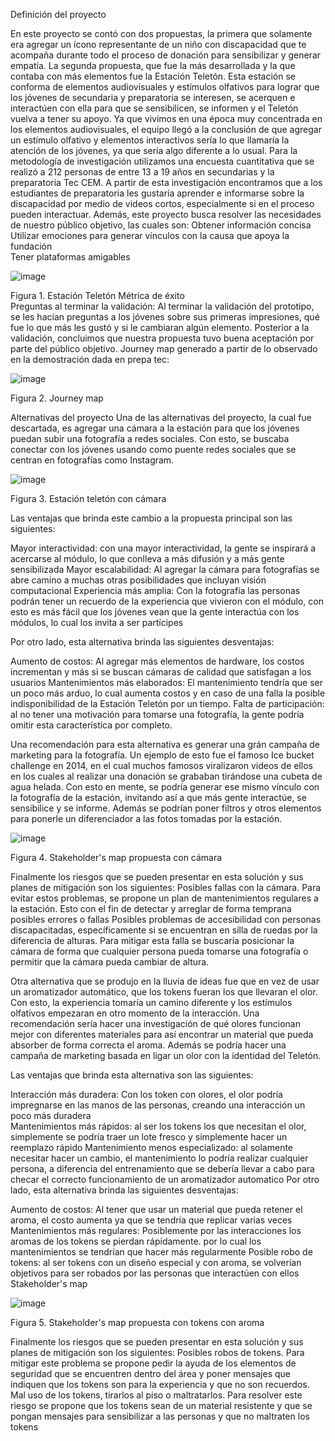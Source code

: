 Definición del proyecto 

En este proyecto se contó con dos propuestas, la primera que solamente era agregar un ícono representante de un niño con discapacidad que te acompaña durante todo el proceso de donación para sensibilizar y generar empatía. La segunda propuesta, que fue la más desarrollada y la que contaba con más elementos fue la Estación Teletón. Esta estación se conforma de elementos audiovisuales y estímulos olfativos para lograr que los jóvenes de secundaria y preparatoria se interesen, se acerquen e interactúen con ella para que se sensibilicen, se informen y el Teletón vuelva a tener su apoyo. Ya que vivimos en una época muy concentrada en los elementos audiovisuales, el equipo llegó a la conclusión de que agregar un estímulo olfativo y elementos interactivos sería lo que llamaría la atención de los jóvenes, ya que sería algo diferente a lo usual. 
Para la metodología de investigación utilizamos una encuesta cuantitativa que se realizó a 212 personas de entre 13 a 19 años en secundarias y la preparatoria Tec CEM. A partir de esta investigación encontramos que a los estudiantes de preparatoria les gustaría aprender e informarse sobre la discapacidad por medio de videos cortos, especialmente si en el proceso pueden interactuar. Además, este proyecto busca resolver  las necesidades de nuestro público objetivo, las cuales son:
Obtener información concisa    
Utilizar emociones para generar vínculos con la causa que apoya la fundación  
Tener plataformas amigables 

![image](https://user-images.githubusercontent.com/104184664/234126499-9a924f37-2ebc-4168-b707-9e21c3b55563.png)

Figura 1. Estación Teletón
Métrica de éxito  
Preguntas al terminar la validación:
Al terminar la validación del prototipo, se les hacían preguntas a los jóvenes sobre sus primeras impresiones, qué fue lo que más les gustó y  si le cambiaran algún elemento. Posterior a la validación, concluimos que nuestra propuesta tuvo buena aceptación por parte del público objetivo. 
Journey map generado a partir de lo observado en la demostración dada en prepa tec:

![image](https://user-images.githubusercontent.com/104184664/234126755-8b7b69af-d546-49bd-a7ef-66f685b64c72.png)

Figura 2. Journey map

Alternativas del proyecto
Una de las alternativas del proyecto, la cual fue descartada, es agregar una cámara a la estación para que los jóvenes puedan subir una fotografía a redes sociales. Con esto, se buscaba conectar con los jóvenes usando como puente redes sociales que se centran en fotografías como Instagram.

![image](https://user-images.githubusercontent.com/104184664/234126877-ee24f13a-6d7f-4f28-aea1-57f3af0f551e.png)

Figura 3. Estación teletón con cámara

Las ventajas que brinda este cambio a la propuesta principal son las siguientes:

Mayor interactividad: con una mayor interactividad, la gente se inspirará a acercarse al módulo, lo que conlleva a más difusión y a más gente sensibilizada 
Mayor escalabilidad: Al agregar la cámara para fotografías se abre camino a muchas otras posibilidades que incluyan visión computacional 
Experiencia más amplia: Con la fotografía las personas podrán tener un recuerdo de la experiencia que vivieron con el módulo, con esto es más fácil que los jóvenes vean que la gente interactúa con los módulos, lo cual los invita a ser partícipes 


Por otro lado, esta alternativa brinda las siguientes desventajas:

Aumento de costos: Al agregar más elementos de hardware, los costos incrementan y más si se buscan cámaras de calidad que satisfagan a los usuarios 
Mantenimientos más elaborados: El mantenimiento tendría que ser un poco más arduo, lo cual aumenta costos y en caso de una falla la posible indisponibilidad de la Estación Teletón por un tiempo. 
Falta de participación: al no tener una motivación para tomarse una fotografía, la gente podría omitir esta característica por completo.

Una recomendación para esta alternativa es generar una grán campaña de marketing para la fotografía. Un ejemplo de esto fue el famoso Ice bucket challenge en 2014, en el cual muchos famosos viralizaron videos de ellos en los cuales al realizar una donación se grababan tirándose una cubeta de agua helada. Con esto en mente, se podría generar ese mismo vínculo con la fotografía de la estación, invitando así a que más gente interactúe, se sensibilice y se informe. Además se podrían poner filtros y otros elementos para ponerle un diferenciador a las fotos tomadas por la estación. 

![image](https://user-images.githubusercontent.com/104184664/234126951-b61d6cb0-822b-4e11-b459-c9c07450a04b.png)
   

Figura 4. Stakeholder's map propuesta con cámara

Finalmente los riesgos que se pueden presentar en esta solución y sus planes de mitigación son los siguientes:
Posibles fallas con la cámara. Para evitar estos problemas, se propone un plan de mantenimientos regulares a la estación. Esto con el fin de detectar y arreglar de forma temprana posibles errores o fallas
Posibles problemas de accesibilidad con personas discapacitadas, específicamente si se encuentran en silla de ruedas por la diferencia de alturas. Para mitigar esta falla se buscaría posicionar la cámara de forma que cualquier persona pueda tomarse una fotografía o permitir que la cámara pueda cambiar de altura.

Otra alternativa que se produjo en la lluvia de ideas fue que en vez de usar un aromatizador automático, que los tokens fueran los que llevaran el olor. Con esto, la experiencia tomaría un camino diferente y los estímulos olfativos empezaran en otro momento de la interacción. Una recomendación sería hacer una investigación de qué olores funcionan mejor con diferentes materiales para así encontrar un material que pueda absorber de forma correcta el aroma. Además se podría hacer una campaña de marketing basada en ligar un olor con la identidad del Teletón.       

Las ventajas que brinda esta alternativa son las siguientes:

Interacción más duradera: Con los token con olores, el olor podría impregnarse en las manos de las personas, creando una interacción un poco más duradera  
Mantenimientos más rápidos: al ser los tokens los que necesitan el olor, simplemente se podría traer un lote fresco y simplemente hacer un reemplazo rápido
Mantenimiento menos especializado: al solamente necesitar hacer un cambio, el mantenimiento lo podría realizar cualquier persona, a diferencia del entrenamiento que se debería llevar a cabo para checar el correcto funcionamiento de un aromatizador automatico 
Por otro lado, esta alternativa brinda las siguientes desventajas:

Aumento de costos: Al tener que usar un material que pueda retener el aroma, el costo aumenta ya que se tendría que replicar varias veces 
Mantenimientos más regulares: Posiblemente por las interacciones los aromas de los tokens se pierdan rápidamente. por lo cual los mantenimientos se tendrían que hacer más regularmente 
Posible robo de tokens: al ser tokens con un diseño especial y con aroma, se volverían objetivos para ser robados por las personas que interactúen con ellos
Stakeholder's map        
  
![image](https://user-images.githubusercontent.com/104184664/234126996-5789be21-448a-4043-9169-15dbc706e480.png)

Figura 5. Stakeholder's map propuesta con tokens con aroma

Finalmente los riesgos que se pueden presentar en esta solución y sus planes de mitigación son los siguientes:
Posibles robos de tokens. Para mitigar este problema se propone pedir la ayuda de los elementos de seguridad que se encuentren dentro del área y poner mensajes que indiquen que los tokens son para la experiencia y que no son recuerdos. 
Mal uso de los tokens, tirarlos al piso o maltratarlos. Para resolver este riesgo se propone que los tokens sean de un material resistente y que se pongan mensajes para sensibilizar a las personas y que no maltraten los tokens 
